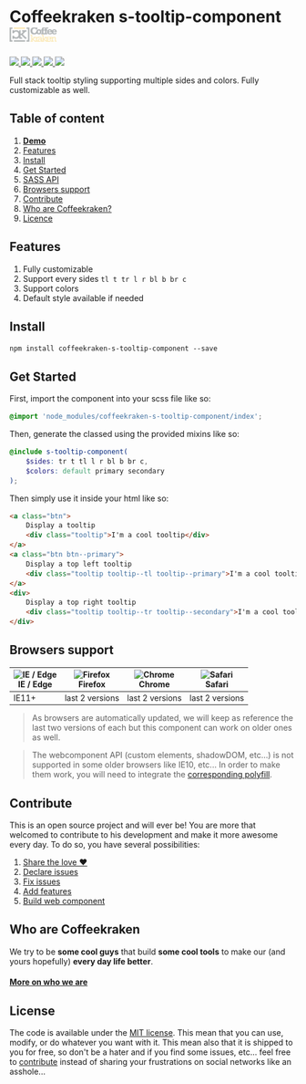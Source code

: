 # Coffeekraken s-tooltip-component <img src=".resources/coffeekraken-logo.jpg" height="25px" />

<p>
	<a href="https://travis-ci.org/coffeekraken/s-tooltip-component">
		<img src="https://img.shields.io/travis/coffeekraken/s-tooltip-component.svg?style=flat-square" />
	</a>
	<a href="https://www.npmjs.com/package/coffeekraken-s-tooltip-component">
		<img src="https://img.shields.io/npm/v/coffeekraken-s-tooltip-component.svg?style=flat-square" />
	</a>
	<a href="https://github.com/coffeekraken/s-tooltip-component/blob/master/LICENSE.txt">
		<img src="https://img.shields.io/npm/l/coffeekraken-s-tooltip-component.svg?style=flat-square" />
	</a>
	<!-- <a href="https://github.com/coffeekraken/s-tooltip-component">
		<img src="https://img.shields.io/npm/dt/coffeekraken-s-tooltip-component.svg?style=flat-square" />
	</a>
	<a href="https://github.com/coffeekraken/s-tooltip-component">
		<img src="https://img.shields.io/github/forks/coffeekraken/s-tooltip-component.svg?style=social&label=Fork&style=flat-square" />
	</a>
	<a href="https://github.com/coffeekraken/s-tooltip-component">
		<img src="https://img.shields.io/github/stars/coffeekraken/s-tooltip-component.svg?style=social&label=Star&style=flat-square" />
	</a> -->
	<a href="https://twitter.com/coffeekrakenio">
		<img src="https://img.shields.io/twitter/url/http/coffeekrakenio.svg?style=social&style=flat-square" />
	</a>
	<a href="http://coffeekraken.io">
		<img src="https://img.shields.io/twitter/url/http/shields.io.svg?style=flat-square&label=coffeekraken.io&colorB=f2bc2b&style=flat-square" />
	</a>
</p>

Full stack tooltip styling supporting multiple sides and colors. Fully customizable as well.

## Table of content

1. **[Demo](http://components.coffeekraken.io/app/s-tooltip-component)**
2. [Features](#readme-features)
3. [Install](#readme-install)
4. [Get Started](#readme-get-started)
5. [SASS API](doc/sass)
6. [Browsers support](#readme-browsers-support)
7. [Contribute](#readme-contribute)
8. [Who are Coffeekraken?](#readme-who-are-coffeekraken)
9. [Licence](#readme-license)

<a name="readme-features"></a>
## Features

1. Fully customizable
2. Support every sides `tl t tr l r bl b br c`
3. Support colors
4. Default style available if needed

<a name="readme-install"></a>
## Install

```
npm install coffeekraken-s-tooltip-component --save
```

<a name="readme-get-started"></a>
## Get Started

First, import the component into your scss file like so:

```scss
@import 'node_modules/coffeekraken-s-tooltip-component/index';
```

Then, generate the classed using the provided mixins like so:

```scss
@include s-tooltip-component(
	$sides: tr t tl l r bl b br c,
	$colors: default primary secondary
);
```

Then simply use it inside your html like so:

```html
<a class="btn">
	Display a tooltip
	<div class="tooltip">I'm a cool tooltip</div>
</a>
<a class="btn btn--primary">
	Display a top left tooltip
	<div class="tooltip tooltip--tl tooltip--primary">I'm a cool tooltip</div>
</a>
<div>
	Display a top right tooltip
	<div class="tooltip tooltip--tr tooltip--secondary">I'm a cool tooltip</div>
</div>
```

<a id="readme-browsers-support"></a>
## Browsers support

| <img src="https://raw.githubusercontent.com/godban/browsers-support-badges/master/src/images/edge.png" alt="IE / Edge" width="16px" height="16px" /></br>IE / Edge | <img src="https://raw.githubusercontent.com/godban/browsers-support-badges/master/src/images/firefox.png" alt="Firefox" width="16px" height="16px" /></br>Firefox | <img src="https://raw.githubusercontent.com/godban/browsers-support-badges/master/src/images/chrome.png" alt="Chrome" width="16px" height="16px" /></br>Chrome | <img src="https://raw.githubusercontent.com/godban/browsers-support-badges/master/src/images/safari.png" alt="Safari" width="16px" height="16px" /></br>Safari |
| --------- | --------- | --------- | --------- |
| IE11+ | last 2 versions| last 2 versions| last 2 versions

> As browsers are automatically updated, we will keep as reference the last two versions of each but this component can work on older ones as well.

> The webcomponent API (custom elements, shadowDOM, etc...) is not supported in some older browsers like IE10, etc... In order to make them work, you will need to integrate the [corresponding polyfill](https://www.webcomponents.org/polyfills).

<a id="readme-contribute"></a>
## Contribute

This is an open source project and will ever be! You are more that welcomed to contribute to his development and make it more awesome every day.
To do so, you have several possibilities:

1. [Share the love ❤️](https://github.com/Coffeekraken/coffeekraken/blob/master/contribute.md#contribute-share-the-love)
2. [Declare issues](https://github.com/Coffeekraken/coffeekraken/blob/master/contribute.md#contribute-declare-issues)
3. [Fix issues](https://github.com/Coffeekraken/coffeekraken/blob/master/contribute.md#contribute-fix-issues)
4. [Add features](https://github.com/Coffeekraken/coffeekraken/blob/master/contribute.md#contribute-add-features)
5. [Build web component](https://github.com/Coffeekraken/coffeekraken/blob/master/contribute.md#contribute-build-web-component)

<a id="readme-who-are-coffeekraken"></a>
## Who are Coffeekraken

We try to be **some cool guys** that build **some cool tools** to make our (and yours hopefully) **every day life better**.  

#### [More on who we are](https://github.com/Coffeekraken/coffeekraken/blob/master/who-are-we.md)

<a id="readme-license"></a>
## License

The code is available under the [MIT license](LICENSE.txt). This mean that you can use, modify, or do whatever you want with it. This mean also that it is shipped to you for free, so don't be a hater and if you find some issues, etc... feel free to [contribute](https://github.com/Coffeekraken/coffeekraken/blob/master/contribute.md) instead of sharing your frustrations on social networks like an asshole...

